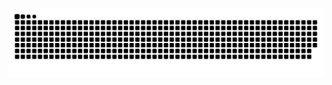 <div>
  
  ![Snake animation](https://github.com/e-serafim/e-serafim/blob/output/github-contribution-grid-snake.svg)

</div>
